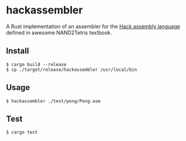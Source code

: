 # hackassembler

A Rust implementation of an assembler for the [Hack assembly language](https://www.nand2tetris.org/project06) defined in awesome NAND2Tetris textbook.

## Install

```
$ cargo build --release
$ cp ./target/release/hackassembler /usr/local/bin
```

## Usage

```
$ hackassembler ./test/pong/Pong.asm
```

## Test

```
$ cargo test
```